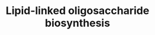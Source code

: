 ---
annotations:
- id: PW:0000010
  parent: classic metabolic pathway
  type: Pathway Ontology
  value: lipid metabolic pathway
authors:
- M.Braymer
- MaintBot
- Egonw
- Jmelius
- Eweitz
description: "In eukaryotes, N-linked (asparagine-linked) glycosylation is the most
  common form of protein modification of secretory and membrane proteins, and is involved
  in a variety of cellular processes, such as protein folding, sorting and stability
  (reviewed in (CITS: [15189166][8472892][3896128])).   The initial steps of N-linked
  glycosylation, which are also known as the dolichol pathway of N-linked glycosylation,
  and lipid- and dolichol-linked oligosaccharide biosynthesis, involve the synthesis
  of a core oligosaccharide (glucosyl)<sub>3</sub>(mannosyl)<sub>9</sub>(N-acetylglucosamine)<sub>2</sub>,
  abbreviated, Glc<sub>3</sub>Man<sub>9</sub>GlcNAc<sub>2</sub>, on the lipid carrier,
  dolichol-pyrophosphate (Dol-PP) (reviewed in (CITS: [9878760][8472892][3896128])).
  \ The ordered assembly of the core oligosaccharide is highly conserved throughout
  eukaryotic evolution. The assembly starts on the cytoplasmic side of the endoplasmic
  reticulum (ER), where N-acetylglucosamine-1-phosphate (GlcNAc-1-phosphate) is transferred
  from uridine 5'-diphospho-N-acetylglucosamine (UDP-GlcNAc) to dolichol-phosphate
  (Dol-P) followed by the addition of one N-acetylglucosamine (GlcNAc) and five mannose
  residues from UDP-GlcNAc and guanosine 5'-diphosphomannose (GDP-Man), respectively.
  The resulting lipid-linked precursor (Man<sub>5</sub>GlcNAc<sub>2</sub>-PP-Dol)
  is translocated \"flipped\" into the lumen of the ER by a flippase, which which
  is endoded by <i>RFT1</i> in <i>S. cerevisiae</i>.  Once in the lumen, the oligosaccharide
  is extended by four mannose and three glucose residues derived from dolichyl-phosphate-mannose
  (Dol-P-Man) and dolichyl-phosphate-glucose (Dol-P-Glc), respectively. The enzyme
  complex oligosaccharyltransferase (OST) transfers the preassembled oligosaccharide,
  Glc<sub>3</sub>Man<sub>9</sub>GlcNAc<sub>2</sub>, from the lipid carrier Dol-PP
  to selected asparagine residues of nascent polypeptides as the polypeptides pass
  into the lumen of the ER (CITS: [11580295])(CITS: [9405463]).    Once attached to
  the protein, the N-linked oligosaccharide is further modified by a series of trimming
  and elongation reactions beginning in the ER and ending in the late Golgi compartment
  (CITS: [8054711]). In the ER, the oligosaccharide is trimmed of its 3 glucose residues
  and a specific mannose residue to form Man<sub>8</sub>GlcNAc<sub>2</sub>. The glucose
  residues are removed by glucosidases I and II, and in <i>S. cerevisiae</i> the mannose
  is removed by the alpha-1,2-mannosidase Mns1p, which is part of the editing mechanism
  that promotes the exit of correctly folded glycoproteins from the ER (CITS: [9732283]).
  \ Once the four monosaccharides are removed, the glycoproteins are transported from
  the ER to the Golgi, where the yeast and mammalian pathways diverge (CITS: [3304149]).
  \ The lipid-linked oligosaccharide biosynthetic pathway is of particular interest
  in humans, because defects in the glycosyltransferases involved lead to congenital
  disorders of glycosylation (CITS: [11306275][17024709]). \t\t\t\t  SOURCE: SGD pathways,
  http://pathway.yeastgenome.org/server.html"
last-edited: 2021-05-25
organisms:
- Saccharomyces cerevisiae
redirect_from:
- /index.php/Pathway:WP464
- /instance/WP464
revision: null
schema-jsonld:
- '@context': https://schema.org/
  '@id': https://wikipathways.github.io/pathways/WP464.html
  '@type': Dataset
  creator:
    '@type': Organization
    name: WikiPathways
  description: "In eukaryotes, N-linked (asparagine-linked) glycosylation is the most
    common form of protein modification of secretory and membrane proteins, and is
    involved in a variety of cellular processes, such as protein folding, sorting
    and stability (reviewed in (CITS: [15189166][8472892][3896128])).   The initial
    steps of N-linked glycosylation, which are also known as the dolichol pathway
    of N-linked glycosylation, and lipid- and dolichol-linked oligosaccharide biosynthesis,
    involve the synthesis of a core oligosaccharide (glucosyl)<sub>3</sub>(mannosyl)<sub>9</sub>(N-acetylglucosamine)<sub>2</sub>,
    abbreviated, Glc<sub>3</sub>Man<sub>9</sub>GlcNAc<sub>2</sub>, on the lipid carrier,
    dolichol-pyrophosphate (Dol-PP) (reviewed in (CITS: [9878760][8472892][3896128])).
    \ The ordered assembly of the core oligosaccharide is highly conserved throughout
    eukaryotic evolution. The assembly starts on the cytoplasmic side of the endoplasmic
    reticulum (ER), where N-acetylglucosamine-1-phosphate (GlcNAc-1-phosphate) is
    transferred from uridine 5'-diphospho-N-acetylglucosamine (UDP-GlcNAc) to dolichol-phosphate
    (Dol-P) followed by the addition of one N-acetylglucosamine (GlcNAc) and five
    mannose residues from UDP-GlcNAc and guanosine 5'-diphosphomannose (GDP-Man),
    respectively. The resulting lipid-linked precursor (Man<sub>5</sub>GlcNAc<sub>2</sub>-PP-Dol)
    is translocated \"flipped\" into the lumen of the ER by a flippase, which which
    is endoded by <i>RFT1</i> in <i>S. cerevisiae</i>.  Once in the lumen, the oligosaccharide
    is extended by four mannose and three glucose residues derived from dolichyl-phosphate-mannose
    (Dol-P-Man) and dolichyl-phosphate-glucose (Dol-P-Glc), respectively. The enzyme
    complex oligosaccharyltransferase (OST) transfers the preassembled oligosaccharide,
    Glc<sub>3</sub>Man<sub>9</sub>GlcNAc<sub>2</sub>, from the lipid carrier Dol-PP
    to selected asparagine residues of nascent polypeptides as the polypeptides pass
    into the lumen of the ER (CITS: [11580295])(CITS: [9405463]).    Once attached
    to the protein, the N-linked oligosaccharide is further modified by a series of
    trimming and elongation reactions beginning in the ER and ending in the late Golgi
    compartment (CITS: [8054711]). In the ER, the oligosaccharide is trimmed of its
    3 glucose residues and a specific mannose residue to form Man<sub>8</sub>GlcNAc<sub>2</sub>.
    The glucose residues are removed by glucosidases I and II, and in <i>S. cerevisiae</i>
    the mannose is removed by the alpha-1,2-mannosidase Mns1p, which is part of the
    editing mechanism that promotes the exit of correctly folded glycoproteins from
    the ER (CITS: [9732283]).  Once the four monosaccharides are removed, the glycoproteins
    are transported from the ER to the Golgi, where the yeast and mammalian pathways
    diverge (CITS: [3304149]).  The lipid-linked oligosaccharide biosynthetic pathway
    is of particular interest in humans, because defects in the glycosyltransferases
    involved lead to congenital disorders of glycosylation (CITS: [11306275][17024709]).
    \t\t\t\t  SOURCE: SGD pathways, http://pathway.yeastgenome.org/server.html"
  keywords:
  - ALG11
  - ALG2
  - ALG6
  - ALG8
  - ALG9
  - DIE2
  - ECM39
  - ECM40
  - GDP
  - L-arginine
  license: CC0
  name: Lipid-linked oligosaccharide biosynthesis
seo: CreativeWork
title: Lipid-linked oligosaccharide biosynthesis
wpid: WP464
---